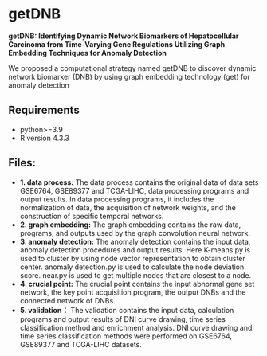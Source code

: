 # getDNB
**getDNB: Identifying Dynamic Network Biomarkers of Hepatocellular Carcinoma from Time-Varying Gene Regulations Utilizing Graph Embedding Techniques for Anomaly Detection**

We proposed a computational strategy named getDNB to discover dynamic network biomarker (DNB) by using graph embedding technology (get) for anomaly detection
## Requirements
* python>=3.9
* R version 4.3.3
## Files:
* **1. data process:** The data process contains the original data of data sets GSE6764, GSE89377 and TCGA-LIHC, data processing programs and output results. In data processing programs, it includes the normalization of data, the acquisition of network weights, and the construction of specific temporal networks.
* **2. graph embedding:** The graph embedding contains the raw data, programs, and outputs used by the graph convolution neural network.
* **3. anomaly detection:** The anomaly detection contains the input data, anomaly detection procedures and output results. Here K-means.py is used to cluster by using node vector representation to obtain cluster center. anomaly detection.py is used to calculate the node deviation score. near.py is used to get multiple nodes that are closest to a node.
* **4. crucial point:** The crucial point contains the input abnormal gene set network, the key point acquisition program, the output DNBs and the connected network of DNBs.
* **5. validation：** The validation contains the input data, calculation programs and output results of DNI curve drawing, time series classification method and enrichment analysis. DNI curve drawing and time series classification methods were performed on GSE6764, GSE89377 and TCGA-LIHC datasets.
